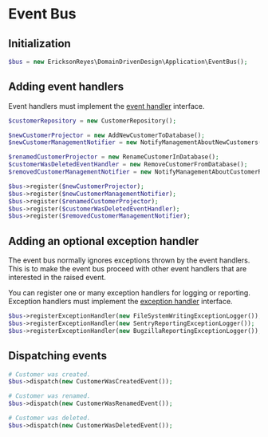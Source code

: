# Event Bus

## Initialization
```php
$bus = new EricksonReyes\DomainDrivenDesign\Application\EventBus();
```

## Adding event handlers
Event handlers must implement the [event handler](../src/EricksonReyes/DomainDrivenDesign/Infrastructure/EventHandler.php) interface.
```php
$customerRepository = new CustomerRepository();

$newCustomerProjector = new AddNewCustomerToDatabase();
$newCustomerManagementNotifier = new NotifyManagementAboutNewCustomers();

$renamedCustomerProjector = new RenameCustomerInDatabase();
$customerWasDeletedEventHandler = new RemoveCustomerFromDatabase();
$removedCustomerManagementNotifier = new NotifyManagementAboutCustomerRemoval();

$bus->register($newCustomerProjector);
$bus->register($newCustomerManagementNotifier);
$bus->register($renamedCustomerProjector);
$bus->register($customerWasDeletedEventHandler);
$bus->register($removedCustomerManagementNotifier);
```

## Adding an optional exception handler
The event bus normally ignores exceptions thrown by the event handlers. 
This is to make the event bus proceed with other event handlers that are interested in the raised event.

You can register one or many exception handlers for logging or reporting.
Exception handlers must implement the [exception handler](../src/EricksonReyes/DomainDrivenDesign/Infrastructure/ExceptionHandler.php) interface.
```php
$bus->registerExceptionHandler(new FileSystemWritingExceptionLogger());
$bus->registerExceptionHandler(new SentryReportingExceptionLogger());
$bus->registerExceptionHandler(new BugzillaReportingExceptionLogger());
```

## Dispatching events
```php
# Customer was created.
$bus->dispatch(new CustomerWasCreatedEvent());

# Customer was renamed.
$bus->dispatch(new CustomerWasRenamedEvent());

# Customer was deleted.
$bus->dispatch(new CustomerWasDeletedEvent());
```